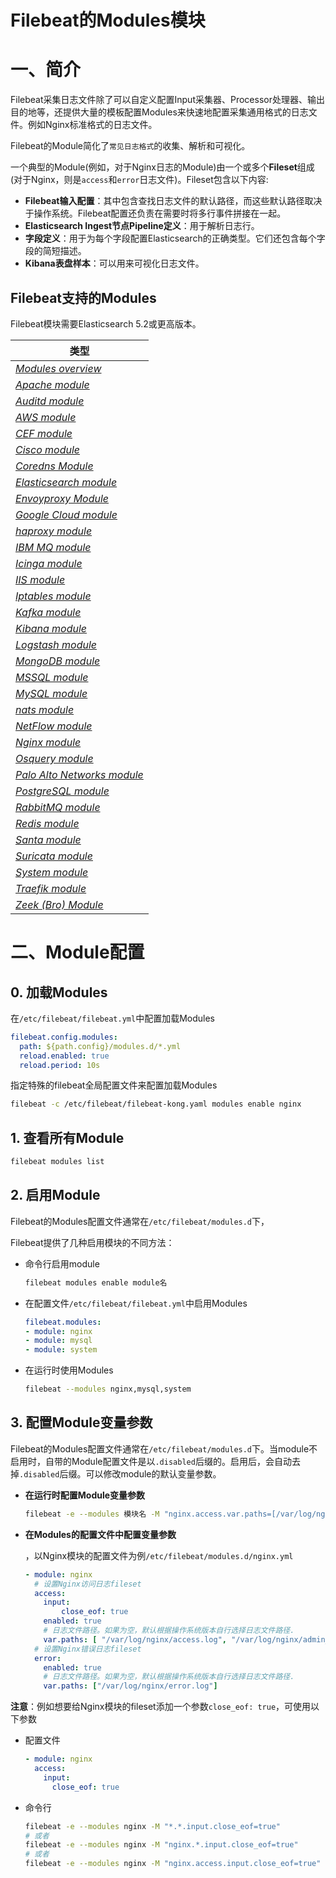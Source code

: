 # Filebeat的Modules模块

# 一、简介

Filebeat采集日志文件除了可以自定义配置Input采集器、Processor处理器、输出目的地等，还提供大量的模板配置Modules来快速地配置采集通用格式的日志文件。例如Nginx标准格式的日志文件。

Filebeat的Module简化了`常见日志格式`的收集、解析和可视化。

一个典型的Module(例如，对于Nginx日志的Module)由一个或多个**Fileset**组成(对于Nginx，则是`access`和`error`日志文件)。Fileset包含以下内容:

- **Filebeat输入配置**：其中包含查找日志文件的默认路径，而这些默认路径取决于操作系统。Filebeat配置还负责在需要时将多行事件拼接在一起。
- **Elasticsearch Ingest节点Pipeline定义**：用于解析日志行。
- **字段定义**：用于为每个字段配置Elasticsearch的正确类型。它们还包含每个字段的简短描述。
- **Kibana表盘样本**：可以用来可视化日志文件。

## Filebeat支持的Modules

Filebeat模块需要Elasticsearch 5.2或更高版本。

| 类型                                                         |
| ------------------------------------------------------------ |
| [*Modules overview*](https://www.elastic.co/guide/en/beats/filebeat/current/filebeat-modules-overview.html) |
| [*Apache module*](https://www.elastic.co/guide/en/beats/filebeat/current/filebeat-module-apache.html) |
| [*Auditd module*](https://www.elastic.co/guide/en/beats/filebeat/current/filebeat-module-auditd.html) |
| [*AWS module*](https://www.elastic.co/guide/en/beats/filebeat/current/filebeat-module-aws.html) |
| [*CEF module*](https://www.elastic.co/guide/en/beats/filebeat/current/filebeat-module-cef.html) |
| [*Cisco module*](https://www.elastic.co/guide/en/beats/filebeat/current/filebeat-module-cisco.html) |
| [*Coredns Module*](https://www.elastic.co/guide/en/beats/filebeat/current/filebeat-module-coredns.html) |
| [*Elasticsearch module*](https://www.elastic.co/guide/en/beats/filebeat/current/filebeat-module-elasticsearch.html) |
| [*Envoyproxy Module*](https://www.elastic.co/guide/en/beats/filebeat/current/filebeat-module-envoyproxy.html) |
| [*Google Cloud module*](https://www.elastic.co/guide/en/beats/filebeat/current/filebeat-module-googlecloud.html) |
| [*haproxy module*](https://www.elastic.co/guide/en/beats/filebeat/current/filebeat-module-haproxy.html) |
| [*IBM MQ module*](https://www.elastic.co/guide/en/beats/filebeat/current/filebeat-module-ibmmq.html) |
| [*Icinga module*](https://www.elastic.co/guide/en/beats/filebeat/current/filebeat-module-icinga.html) |
| [*IIS module*](https://www.elastic.co/guide/en/beats/filebeat/current/filebeat-module-iis.html) |
| [*Iptables module*](https://www.elastic.co/guide/en/beats/filebeat/current/filebeat-module-iptables.html) |
| [*Kafka module*](https://www.elastic.co/guide/en/beats/filebeat/current/filebeat-module-kafka.html) |
| [*Kibana module*](https://www.elastic.co/guide/en/beats/filebeat/current/filebeat-module-kibana.html) |
| [*Logstash module*](https://www.elastic.co/guide/en/beats/filebeat/current/filebeat-module-logstash.html) |
| [*MongoDB module*](https://www.elastic.co/guide/en/beats/filebeat/current/filebeat-module-mongodb.html) |
| [*MSSQL module*](https://www.elastic.co/guide/en/beats/filebeat/current/filebeat-module-mssql.html) |
| [*MySQL module*](https://www.elastic.co/guide/en/beats/filebeat/current/filebeat-module-mysql.html) |
| [*nats module*](https://www.elastic.co/guide/en/beats/filebeat/current/filebeat-module-nats.html) |
| [*NetFlow module*](https://www.elastic.co/guide/en/beats/filebeat/current/filebeat-module-netflow.html) |
| [*Nginx module*](https://www.elastic.co/guide/en/beats/filebeat/current/filebeat-module-nginx.html) |
| [*Osquery module*](https://www.elastic.co/guide/en/beats/filebeat/current/filebeat-module-osquery.html) |
| [*Palo Alto Networks module*](https://www.elastic.co/guide/en/beats/filebeat/current/filebeat-module-panw.html) |
| [*PostgreSQL module*](https://www.elastic.co/guide/en/beats/filebeat/current/filebeat-module-postgresql.html) |
| [*RabbitMQ module*](https://www.elastic.co/guide/en/beats/filebeat/current/filebeat-module-rabbitmq.html) |
| [*Redis module*](https://www.elastic.co/guide/en/beats/filebeat/current/filebeat-module-redis.html) |
| [*Santa module*](https://www.elastic.co/guide/en/beats/filebeat/current/filebeat-module-santa.html) |
| [*Suricata module*](https://www.elastic.co/guide/en/beats/filebeat/current/filebeat-module-suricata.html) |
| [*System module*](https://www.elastic.co/guide/en/beats/filebeat/current/filebeat-module-system.html) |
| [*Traefik module*](https://www.elastic.co/guide/en/beats/filebeat/current/filebeat-module-traefik.html) |
| [*Zeek (Bro) Module*](https://www.elastic.co/guide/en/beats/filebeat/current/filebeat-module-zeek.html) |

# 二、Module配置

## 0. 加载Modules

在`/etc/filebeat/filebeat.yml`中配置加载Modules

```yaml
filebeat.config.modules:
  path: ${path.config}/modules.d/*.yml
  reload.enabled: true
  reload.period: 10s
```

指定特殊的filebeat全局配置文件来配置加载Modules

```bash
filebeat -c /etc/filebeat/filebeat-kong.yaml modules enable nginx
```

## 1. 查看所有Module

```bash
filebeat modules list
```

## 2. 启用Module

Filebeat的Modules配置文件通常在`/etc/filebeat/modules.d`下，

Filebeat提供了几种启用模块的不同方法：

- 命令行启用module

    ```bash
    filebeat modules enable module名
    ```

- 在配置文件`/etc/filebeat/filebeat.yml`中启用Modules

  ```yaml
  filebeat.modules:
  - module: nginx
  - module: mysql
  - module: system
  ```

- 在运行时使用Modules

  ```bash
  filebeat --modules nginx,mysql,system
  ```

## 3. 配置Module变量参数

Filebeat的Modules配置文件通常在`/etc/filebeat/modules.d`下。当module不启用时，自带的Module配置文件是以`.disabled`后缀的。启用后，会自动去掉`.disabled`后缀。可以修改module的默认变量参数。

- **在运行时配置Module变量参数**

  ```bash
  filebeat -e --modules 模块名 -M "nginx.access.var.paths=[/var/log/nginx/access.log*]"
  ```
  
- **在Modules的配置文件中配置变量参数**

  ，以Nginx模块的配置文件为例`/etc/filebeat/modules.d/nginx.yml`

  ```yaml
  - module: nginx
    # 设置Nginx访问日志fileset
    access:
      input:
    	  close_eof: true
      enabled: true
      # 日志文件路径。如果为空，默认根据操作系统版本自行选择日志文件路径.
      var.paths: [ "/var/log/nginx/access.log", "/var/log/nginx/admin_access.log" ]
    # 设置Nginx错误日志fileset
    error:
      enabled: true
      # 日志文件路径。如果为空，默认根据操作系统版本自行选择日志文件路径.
      var.paths: ["/var/log/nginx/error.log"]
  ```

**注意**：例如想要给Nginx模块的fileset添加一个参数`close_eof: true`，可使用以下参数

- 配置文件

  ```yaml
  - module: nginx
    access:
      input:
        close_eof: true
  ```

- 命令行

  ```bash
  filebeat -e --modules nginx -M "*.*.input.close_eof=true" 
  # 或者
  filebeat -e --modules nginx -M "nginx.*.input.close_eof=true"
  # 或者
  filebeat -e --modules nginx -M "nginx.access.input.close_eof=true"
  ```

  

​	

